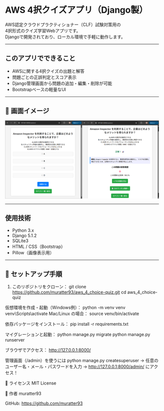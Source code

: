 # AWS 4択クイズアプリ（Django製）

AWS認定クラウドプラクティショナー（CLF）試験対策用の  
4択形式のクイズ学習Webアプリです。  
Djangoで開発されており、ローカル環境で手軽に動作します。

---

## このアプリでできること

- AWSに関する4択クイズの出題と解答
- 問題ごとの正誤判定とスコア表示
- Django管理画面から問題の追加・編集・削除が可能
- Bootstrapベースの軽量なUI

---

## 📸 画面イメージ

![クイズ及び正解画面](aws4.png)

---

## 使用技術

- Python 3.x
- Django 5.1.2
- SQLite3
- HTML / CSS（Bootstrap）
- Pillow（画像表示用）

---

## 🚀 セットアップ手順

1. このリポジトリをクローン：
git clone https://github.com/muratter93/aws_4_choice-quiz.git
cd aws_4_choice-quiz

仮想環境を作成・起動（Windows例）：
python -m venv venv
venv\Scripts\activate
Mac/Linux の場合： source venv/bin/activate

依存パッケージをインストール：
pip install -r requirements.txt

マイグレーションと起動：
python manage.py migrate
python manage.py runserver

ブラウザでアクセス：
http://127.0.0.1:8000/

管理画面（/admin）を使うには
python manage.py createsuperuser
→ 任意のユーザー名・メール・パスワードを入力
→ http://127.0.0.1:8000/admin/ にアクセス！


📝 ライセンス
MIT License

👤 作者
muratter93

GitHub: https://github.com/muratter93
